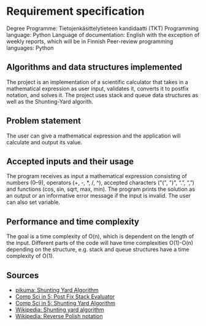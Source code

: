 # Requirement specification

Degree Programme: Tietojenkäsittelytieteen kandidaatti (TKT)
Programming language: Python
Language of documentation: English with the exception of weekly reports, which will be in Finnish
Peer-review programming languages: Python


## Algorithms and data structures implemented

The project is an implementation of a scientific calculator that takes in a mathematical expression as user input, validates it, converts it to postfix notation, and solves it. The project uses stack and queue data structures as well as the Shunting-Yard algorith.


## Problem statement

The user can give a mathematical expression and the application will calculate and output its value. 


## Accepted inputs and their usage

The program receives as input a mathematical expression consisting of numbers (0–9), operators (+, -, *, /, ^), accepted characters ("(", ")", “.”, “,”) and functions (cos, sin, sqrt, max, min). The program prints the solution as an output or an informative error message if the input is invalid. The user can also set variable. 


## Performance and time complexity

The goal is a time complexity of O(n), which is dependent on the length of the input. Different parts of the code will have time complexities O(1)-O(n) depending on the structure, e.g. stack and queue structures have a time complexity of O(1).


## Sources

- [pikuma: Shunting Yard Algorithm](https://www.youtube.com/watch?v=ceu-7gV1wd0)
- [Comp Sci in 5: Post Fix Stack Evaluator]( https://www.youtube.com/watch?v=bebqXO8H4eA)
- [Comp Sci in 5: Shunting Yard Algorithm](https://www.youtube.com/watch?v=Wz85Hiwi5MY)
- [Wikipedia: Shunting yard algorithm](https://en.wikipedia.org/wiki/Shunting_yard_algorithm)
- [Wikipedia: Reverse Polish notation](https://en.wikipedia.org/wiki/Reverse_Polish_notation)

